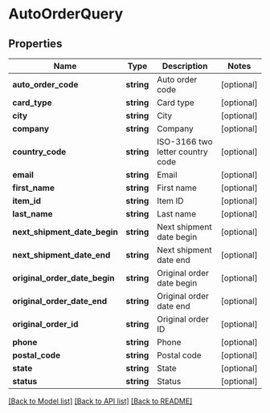 # AutoOrderQuery

## Properties
Name | Type | Description | Notes
------------ | ------------- | ------------- | -------------
**auto_order_code** | **string** | Auto order code | [optional] 
**card_type** | **string** | Card type | [optional] 
**city** | **string** | City | [optional] 
**company** | **string** | Company | [optional] 
**country_code** | **string** | ISO-3166 two letter country code | [optional] 
**email** | **string** | Email | [optional] 
**first_name** | **string** | First name | [optional] 
**item_id** | **string** | Item ID | [optional] 
**last_name** | **string** | Last name | [optional] 
**next_shipment_date_begin** | **string** | Next shipment date begin | [optional] 
**next_shipment_date_end** | **string** | Next shipment date end | [optional] 
**original_order_date_begin** | **string** | Original order date begin | [optional] 
**original_order_date_end** | **string** | Original order date end | [optional] 
**original_order_id** | **string** | Original order ID | [optional] 
**phone** | **string** | Phone | [optional] 
**postal_code** | **string** | Postal code | [optional] 
**state** | **string** | State | [optional] 
**status** | **string** | Status | [optional] 

[[Back to Model list]](../README.md#documentation-for-models) [[Back to API list]](../README.md#documentation-for-api-endpoints) [[Back to README]](../README.md)


